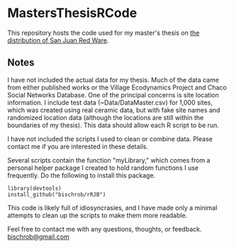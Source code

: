 # MastersThesisRCode
This repository hosts the code used for my master's thesis on [the distribution of San Juan Red Ware](https://www.academia.edu/37189784/A_Spatial_and_Temporal_Analysis_of_San_Juan_Red_Ware).

## Notes
I have not included the actual data for my thesis. Much of the data came from either published works or the Village Ecodynamics Project and Chaco Social Networks Database. One of the principal concerns is site location information. I include test data (~Data/DataMaster.csv) for 1,000 sites, which was created using real ceramic data, but with fake site names and randomized location data (although the locations are still within the boundaries of my thesis). This data should allow each R script to be run.

I have not included the scripts I used to clean or combine data. Please contact me if you are interested in these details.

Several scripts contain the function "myLibrary," which comes from a personal helper package I created to hold random functions I use frequently. Do the following to install this package.

```
library(devtools)
install_github("bischrob/rRJB")
```

This code is likely full of idiosyncrasies, and I have made only a minimal attempts to clean up the scripts to make them more readable.

Feel free to contact me with any questions, thoughts, or feedback.
[bischrob@gmail.com](mailto:bischrob@gmail.com)
